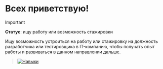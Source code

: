 # Всех приветствую!

> [!IMPORTANT]
> __Статус__: ищу работу или возможность стажировки

Ищу возможность устроиться на работу или стажировку на должность разработчика или тестировщика в IT-компанию, чтобы получать опыт работы и развиваться в данном направлении дальше.

> [![Навыки](https://skillicons.dev/icons?i=cpp,java,py,idea,git,kafka,mongodb,vim,linux,mysql,postgres,postman,bootstrap,vscode,js,php,html,css)](https://skillicons.dev)

<!--
**y4r1k-1337/y4r1k-1337** is a ✨ _special_ ✨ repository because its `README.md` (this file) appears on your GitHub profile.

Here are some ideas to get you started:

- 🔭 I’m currently working on ...
- 🌱 I’m currently learning ...
- 👯 I’m looking to collaborate on ...
- 🤔 I’m looking for help with ...
- 💬 Ask me about ...
- 📫 How to reach me: ...
- 😄 Pronouns: ...
- ⚡ Fun fact: ...
-->
